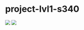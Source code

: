 # project-lvl1-s340
<a href="https://codeclimate.com/github/ivcoderx/project-lvl1-s340/maintainability"><img src="https://api.codeclimate.com/v1/badges/7be436e7def2ba8f312d/maintainability" /></a>
<a href="https://codeclimate.com/github/ivcoderx/project-lvl1-s340/test_coverage"><img src="https://api.codeclimate.com/v1/badges/7be436e7def2ba8f312d/test_coverage" /></a>

